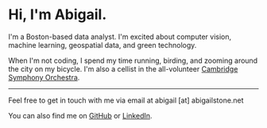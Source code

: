 # Hi, I'm Abigail.

I'm a Boston-based data analyst. I'm excited about computer vision, machine learning, geospatial data, and green technology.

When I'm not coding, I spend my time running, birding, and zooming around the city on my bicycle. I'm also a cellist in the all-volunteer [Cambridge Symphony Orchestra](https://www.cambridgesymphony.org/).

---

Feel free to get in touch with me via email at abigail [at] abigailstone.net

You can also find me on [GitHub](https://github.com/abigailstone) or [LinkedIn](https://www.linkedin.com/in/abigailstone/).